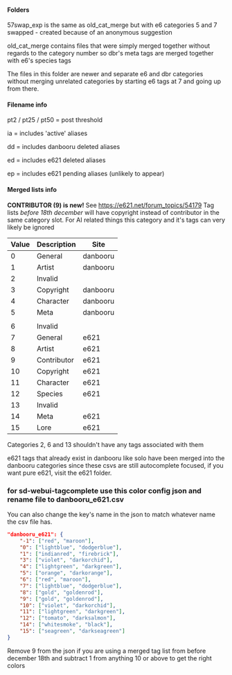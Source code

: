 #### Folders
57swap_exp is the same as old_cat_merge but with e6 categories 5 and 7 swapped - created because of an anonymous suggestion

old_cat_merge contains files that were simply merged together without regards to the category number so dbr's meta tags are merged together with e6's species tags

The files in this folder are newer and separate e6 and dbr categories without merging unrelated categories by starting e6 tags at 7 and going up from there.

#### Filename info

pt2 / pt25 / pt50 = post threshold

ia = includes 'active' aliases 

dd = includes danbooru deleted aliases

ed = includes e621 deleted aliases

ep = includes e621 pending aliases (unlikely to appear)

#### Merged lists info

**CONTRIBUTOR (9) is new!** See https://e621.net/forum_topics/54179 
Tag lists *before 18th december* will have copyright instead of contributor in the same category slot. For AI related things this category and it's tags can very likely be ignored

| Value	| Description | Site |
|-------|-------------|------|
|0	    | General     | danbooru |
|1	    | Artist      | danbooru |
|2	    | Invalid     |  |
|3	    | Copyright   | danbooru |
|4	    | Character   | danbooru |
|5	    | Meta        | danbooru |
|       |             |          |
|6	    | Invalid     |  |
|7	    | General     | e621 |
|8	    | Artist      | e621 |
|9	    | Contributor | e621 |
|10	    | Copyright   | e621 |
|11	    | Character   | e621 |
|12	    | Species     | e621 |
|13	    | Invalid     |  |
|14	    | Meta        | e621 |
|15	    | Lore        | e621 |

Categories 2, 6 and 13 shouldn't have any tags associated with them

e621 tags that already exist in danbooru like solo have been merged into the danbooru categories since these csvs are still autocomplete focused, if you want pure e621, visit the e621 folder.

### for sd-webui-tagcomplete use this color config json and rename file to danbooru_e621.csv

You can also change the key's name in the json to match whatever name the csv file has.

```json
"danbooru_e621": {
    "-1": ["red", "maroon"],
    "0": ["lightblue", "dodgerblue"],
    "1": ["indianred", "firebrick"],
    "3": ["violet", "darkorchid"],
    "4": ["lightgreen", "darkgreen"],
    "5": ["orange", "darkorange"],
    "6": ["red", "maroon"],
    "7": ["lightblue", "dodgerblue"],
    "8": ["gold", "goldenrod"],
    "9": ["gold", "goldenrod"],
    "10": ["violet", "darkorchid"],
    "11": ["lightgreen", "darkgreen"],
    "12": ["tomato", "darksalmon"],
    "14": ["whitesmoke", "black"],
    "15": ["seagreen", "darkseagreen"]
}
```
Remove 9 from the json if you are using a merged tag list from before december 18th and subtract 1 from anything 10 or above to get the right colors
